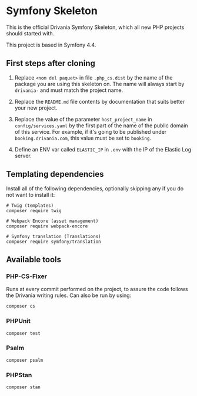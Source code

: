 # Symfony Skeleton

This is the official Drivania Symfony Skeleton, which all new PHP projects should started with. 

This project is based in Symfony 4.4.

## First steps after cloning

1. Replace `<nom del paquet>` in file `.php_cs.dist` by the name of the package you are using this skeleton on. The name will always start by `drivania-` and must match the project name.

2. Replace the `README.md` file contents by documentation that suits better your new project.

3. Replace the value of the parameter `host_project_name` in `config/services.yaml` by the first part of the name of the public domain of this service. For example, if it's going to be published under `booking.drivania.com`, this value must be set to `booking`.

4. Define an ENV var called `ELASTIC_IP` in `.env` with the IP of the Elastic Log server. 

## Templating dependencies

Install all of the following dependencies, optionally skipping any if you do not want to install it:

```
# Twig (templates)
composer require twig

# Webpack Encore (asset management) 
composer require webpack-encore

# Symfony translation (Translations)
composer require symfony/translation

```


## Available tools

### PHP-CS-Fixer

Runs at every commit performed on the project, to assure the code follows the Drivania writing rules. Can also be run by using:

```
composer cs
```

### PHPUnit 

```
composer test
```

### Psalm

```
composer psalm
```

### PHPStan

```
composer stan
```
